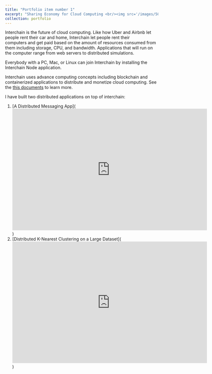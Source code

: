 ```yaml
---
title: "Portfolio item number 1"
excerpt: "Sharing Economy for Cloud Computing <br/><img src='/images/500x300.png'>"
collection: portfolio
---
```


Interchain is the future of cloud computing. Like how Uber and Airbnb let people rent their car and home, Interchain let people rent their computers and get paid based on the amount of resources consumed from them including storage, CPU, and bandwidth. Applications that will run on the computer range from web servers to distributed simulations. 

Everybody with a PC, Mac, or Linux can join Interchain by installing the Interchain Node application. 

Interchain uses advance computing concepts including blockchain and containerized applications to distribute and monetize cloud computing. See the [this documents](http://toorajhelmi.github.io/home/files/interchain.pdf) to learn more.

I have built two distributed applications on top of interchain:

1. [A Distributed Messaging App](<iframe title="vimeo-player" src="https://player.vimeo.com/video/243564228" width="640" height="400" frameborder="0" allowfullscreen></iframe>)
2. [Distributed K-Nearest Clustering on a Large Dataset](<iframe title="vimeo-player" src="https://player.vimeo.com/video/244788052" width="640" height="400" frameborder="0" allowfullscreen></iframe>)
